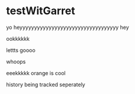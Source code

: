 # testWitGarret
yo
heyyyyyyyyyyyyyyyyyyyyyyyyyyyyyyyyyy
hey

ookkkkkk



lettts goooo


whoops


eeekkkkk
orange is cool


history being tracked seperately
